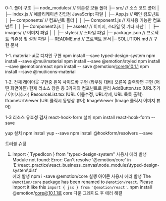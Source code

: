 0-1. 폴더 구조
├─ node_modules/ // 의존성 모듈 폴더
├─ src/ // 소스 코드 폴더
│ ├─ index.js // 애플리케이션 진입점 JavaScript 파일
│ ├─ App.js // 메인 컴포넌트
│ ├─ components/ // 컴포넌트 폴더
│ │ ├─ Component1.js // 재사용 가능한 컴포넌트
│ │ ├─ Component2.js
│ ├─ assets/ // 이미지, 스타일 및 기타 자산
│ │ ├─ images/ // 이미지 파일
│ │ ├─ styles/ // 스타일 파일
├─ package.json // 프로젝트 의존성 및 설정 파일
├─ README.md // 프로젝트 문서
|─ SOLUTION.md // 구현 문서

1-1. material-ui로 디자인 구현
npm install --save typed-design-system
npm install --save @mui/material
npm install --save @emotion/styled
npm install --save @emotion/react
npm install -- save @emotion/core@10.1.1
npm install --save @mui/icons-material

1-2. 전체 레이아웃 구현중
왼쪽 사이드바 구현 (라우팅 대비)
오른쪽 출력화면 구현 (어떤 화면이든)
현재 리소스 창은 총 3가지의 컴포넌트로 분리
AddButton.tsx (URL추가 / 이미지추가)
ResourceList.tsx (URL 이름수정, URL삭제, URL 목록 출력)
IframeUrlViewer (URL클릭시 동영상 뷰어)
ImageViewer (Image 클릭시 이미지 뷰어)

1-3 리소스 유효성 검사
react-hook-form 설치
npm install react-hook-form --save

yup 설치
npm install yup --save
npm install @hookform/resolvers --save

트러블 슈팅

1. import { TypedIcon } from "typed-design-system" 사용시 에러 발생
   Module not found: Error: Can't resolve '@emotion/core' in 'E:\react_practice\react_business_canvas\node_modules\typed-design-system\dist'  
   에러 발생
   npm i -save @emotion/core 실행
   아이콘 사용시 에러 발생
   The `@emotion/core` package has been renamed to `@emotion/react`. Please import it like this `import { jsx } from '@emotion/react'`.
   npm install @emotion/core@10.1.1로 core 다운 그레이드 후 에러 해결
